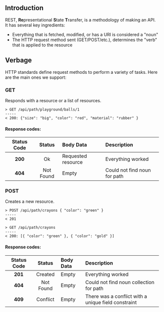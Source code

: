 ## Introduction
REST, **Re**presentational **S**tate **T**ransfer, is a methodology of making an API. It has several key ingredients:

 * Everything that is fetched, modified, or has a URI is considered a "noun"
 * The HTTP request method sent (GET/POST/etc.), determines the "verb" that is applied to the resource
 
 
 
## Verbage
HTTP standards define request methods to perform a variety of tasks. Here are the main ones we support:


### GET

Responds with a resource or a list of resources.

```
> GET /api/path/playground/balls/1
-----
< 200: {"size": "big", "color": "red", "material": "rubber" }
```

#### Response codes:

| Status Code | Status | Body Data | Description |
| :---------: | :----: | :-------- | :---------- |
| **200** | Ok | Requested resource | Everything worked |
| **404** | Not Found | Empty | Could not find noun for path |


### POST

Creates a new resource.

```
> POST /api/path/crayons { "color": "green" }
-----
< 201

> GET /api/path/crayons
-----
< 200: [{ "color": "green" }, { "color": "gold" }]
```

#### Response codes:

| Status Code | Status | Body Data | Description |
| :---------: | :----: | :-------- | :---------- |
| **201** | Created | Empty | Everything worked |
| **404** | Not Found | Empty | Could not find noun collection for path |
| **409** | Conflict | Empty | There was a conflict with a unique field constraint |
